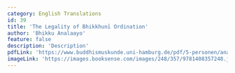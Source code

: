 ```yaml
---
category: English Translations
id: 39
title: 'The Legality of Bhikkhunī Ordination'
author: 'Bhikku Analaayo'
feature: false
description: 'Description'
pdfLink: 'https://www.buddhismuskunde.uni-hamburg.de/pdf/5-personen/analayo/legality.pdf'
imageLink: 'https://images.booksense.com/images/248/357/9781408357248.jpg'
---
```


